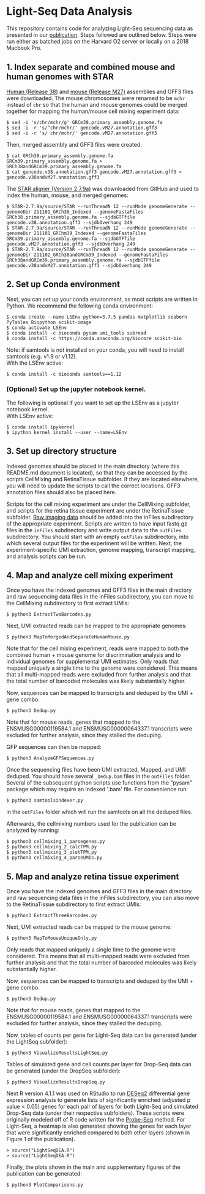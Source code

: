 # Light-Seq Data Analysis

This repository contains code for analyzing Light-Seq sequencing data as presented in our [publication](TODO). Steps followed are outlined below. Steps were run either as batched jobs on the Harvard O2 server or locally on a 2018 Macbook Pro. 

## 1. Index separate and combined mouse and human genomes with STAR

[Human (Release 38)](https://www.gencodegenes.org/human/) and [mouse (Release M27)](https://www.gencodegenes.org/mouse/) assemblies and GFF3 files were downloaded. The mouse chromosomes were renamed to be `mchr` instead of `chr` so that the human and mouse genomes could be merged together for mapping the human/mouse cell mixing experiment data:

    $ sed -i 's/chr/mchr/g' GRCm39.primary_assembly.genome.fa
    $ sed -i -r 's/^chr/mchr/' gencode.vM27.annotation.gff3
    $ sed -i -r 's/ chr/mchr/' gencode.vM27.annotation.gff3

Then, merged assembly and GFF3 files were created:

    $ cat GRCh38.primary_assembly.genome.fa GRCm39.primary_assembly.genome.fa > GRCh38andGRCm39.primary_assembly.genome.fa
    $ cat gencode.v38.annotation.gff3 gencode.vM27.annotation.gff3 > gencode.v38andvM27.annotation.gff3

The [STAR aligner (Version 2.7.9a)](https://github.com/alexdobin/STAR/archive/2.7.9a.tar.gz) was downloaded from GitHub and used to index the human, mouse, and merged genomes:

    $ STAR-2.7.9a/source/STAR --runThreadN 12 --runMode genomeGenerate --genomeDir 211101_GRCh38_Indexed --genomeFastaFiles GRCh38.primary_assembly.genome.fa --sjdbGTFfile gencode.v38.annotation.gff3 --sjdbOverhang 249
    $ STAR-2.7.9a/source/STAR --runThreadN 12 --runMode genomeGenerate --genomeDir 211101_GRChm39_Indexed --genomeFastaFiles GRCm39.primary_assembly.genome.fa --sjdbGTFfile gencode.vM27.annotation.gff3 --sjdbOverhang 249
    $ STAR-2.7.9a/source/STAR --runThreadN 12 --runMode genomeGenerate --genomeDir 211102_GRCh38andGRCm39_Indexed --genomeFastaFiles GRCh38andGRCm39.primary_assembly.genome.fa --sjdbGTFfile gencode.v38andvM27.annotation.gff3 --sjdbOverhang 249

## 2. Set up Conda environment

Next, you can set up your conda environment, as most scripts are written in Python. We recommend the following conda environment:

    $ conda create --name LSEnv python=3.7.5 pandas matplotlib seaborn PyTables Biopython scikit-image
    $ conda activate LSEnv
    $ conda install -c bioconda pysam umi_tools subread
    $ conda install -c https://conda.anaconda.org/biocore scikit-bio

Note: if samtools is not installed on your conda, you will need to install samtools (e.g. v1.9 or v1.12).  
With the LSEnv active:  

    $ conda install -c bioconda samtools==1.12

### (Optional) Set up the jupyter notebook kernel.

The following is optional if you want to set up the LSEnv as a jupyter notebook kernel.  
With LSEnv active:

    $ conda install ipykernel
    $ ipython kernel install --user --name=LSEnv

## 3. Set up directory structure

Indexed genomes should be placed in the main directory (where this README.md document is located), so that they can be accessed by the scripts CellMixing and RetinaTissue subfolder. If they are located elsewhere, you will need to update the scripts to call the correct locations. GFF3 annotation files should also be placed here.

Scripts for the cell mixing experiment are under the CellMixing subfolder, and scripts for the retina tissue experiment are under the RetinaTissue subfolder. [Raw imaging data](TODO) should be added into the inFiles subdirectory of the appropriate experiment. Scripts are written to have input fastq.gz files in the `inFiles` subdirectory and write output data to the `outFiles` subdirectory. You should start with an empty `outFiles` subdirectory, into which several output files for the experiment will be written. Next, the experiment-specific UMI extraction, genome mapping, transcript mapping, and analysis scripts can be run. 

## 4. Map and analyze cell mixing experiment

Once you have the indexed genomes and GFF3 files in the main directory and raw sequencing data files in the inFiles subdirectory, you can move to the CellMixing subdirectory to first extract UMIs:

    $ python3 ExtractTwoBarcodes.py

Next, UMI extracted reads can be mapped to the appropriate genomes:

    $ python3 MapToMergedAndSeparateHumanMouse.py

Note that for the cell mixing experiment, reads were mapped to both the combined human + mouse genome for discrimination analysis and to individual genomes for supplemental UMI estimates. Only reads that mapped uniquely a single time to the genome were considered. This means that all multi-mapped reads were excluded from further analysis and that the total number of barcoded molecules was likely substantially higher.

Now, sequences can be mapped to transcripts and deduped by the UMI + gene combo.

    $ python3 Dedup.py

Note that for mouse reads, genes that mapped to the ENSMUSG00000119584.1 and ENSMUSG00000064337.1 transcripts were excluded for further analysis, since they stalled the deduping.

GFP sequences can then be mapped:

    $ python3 AnalyzeGFPSequences.py

Once the sequencing files have been UMI extracted, Mapped, and UMI deduped. You should have several `_Dedup.bam` files in the `outFiles` folder. Several of the subsequent python scripts use functions from the "pysam" package which may require an indexed '.bam' file. For convenience run:

    $ python3 samtoolsindexer.py

in the `outFiles` folder which will run the samtools on all the deduped files.  

Afterwards, the cellmixing numbers used for the publication can be analyzed by running:

    $ python3 cellmixing_1_parsegenes.py
    $ python3 cellmixing_2_calcTPM.py
    $ python3 cellmixing_3_plotTPM.py
    $ python3 cellmixing_4_parseUMIs.py
    
## 5. Map and analyze retina tissue experiment

Once you have the indexed genomes and GFF3 files in the main directory and raw sequencing data files in the inFiles subdirectory, you can also move to the RetinaTissue subdirectory to first extract UMIs:

    $ python3 ExtractThreeBarcodes.py

Next, UMI extracted reads can be mapped to the mouse genome:

    $ python3 MapToMouseUniqueOnly.py

Only reads that mapped uniquely a single time to the genome were considered. This means that all multi-mapped reads were excluded from further analysis and that the total number of barcoded molecules was likely substantially higher. 

Now, sequences can be mapped to transcripts and deduped by the UMI + gene combo.

    $ python3 Dedup.py

Note that for mouse reads, genes that mapped to the ENSMUSG00000119584.1 and ENSMUSG00000064337.1 transcripts were excluded for further analysis, since they stalled the deduping.

Now, tables of counts per gene for Light-Seq data can be generated (under the LightSeq subfolder):

    $ python3 VisualizeResultsLightSeq.py

Tables of simulated gene and cell counts per layer for Drop-Seq data can be generated (under the DropSeq subfolder):

    $ python3 VisualizeResultsDropSeq.py

Next R version 4.1.1 was used on RStudio to run [DESeq2](https://bioconductor.org/packages/release/bioc/html/DESeq2.html) differential gene expression analysis to generate lists of significantly enriched (adjusted p value < 0.05) genes for each pair of layers for both Light-Seq and simulated Drop-Seq data (under their respective subfolders). These scripts were originally modeled off of R code written for the [Probe-Seq](https://elifesciences.org/articles/51452) method. For Light-Seq, a heatmap is also generated showing the genes for each layer that were significantly enriched compared to both other layers (shown in Figure 1 of the publication).

    > source("LightSeqDEA.R") 
    > source("LightSeqDEA.R") 

Finally, the plots shown in the main and supplementary figures of the publication can be generated:

    $ python3 PlotComparisons.py
